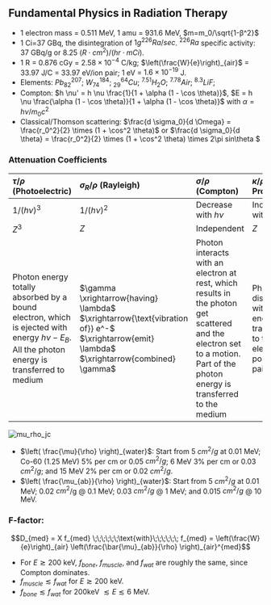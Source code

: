 ## Fundamental Physics in Radiation Therapy

- 1 electron mass = 0.511 MeV, 1 amu = 931.6 MeV,  $m=m_0/\sqrt{1-β^2}$
- 1 Ci=37 GBq, the disintegration of $1 g ^{226}Ra/sec$. $^{226}Ra$ specific activity: 37 GBq/g or 8.25 $(R⋅cm^2)/(hr⋅mCi)$.
- 1 R = 0.876 cGy = $2.58×10^{-4}$ C/kg; $\left(\frac{W}{e}\right)_{air}$ = 33.97 J/C = 33.97 eV/ion pair; 1 eV = $1.6×10^{-19}$ J.
- Elements: $Pb_{82}^{207}$; $W_{74}^{184}$; $^{64}_{29}Cu$; $^{7.51}H_2O$; $^{7.78}Air$; $^{8.3}LiF$; 
- Compton: $h \nu' = h \nu \frac{1}{1 + \alpha (1 - \cos \theta)}$, $E = h \nu \frac{\alpha (1 - \cos \theta)}{1 + \alpha (1 - \cos \theta)}$ 
with $\alpha = h \nu / m_0 c^2$ 
- Classical/Thomson scattering: $\frac{d \sigma_0}{d \Omega} = \frac{r_0^2}{2} \times (1 + \cos^2 \theta)$
or $\frac{d \sigma_0}{d \theta} = \frac{r_0^2}{2} \times (1 + \cos^2 \theta) \times 2\pi sin\theta $

### Attenuation Coefficients

| $\tau / \rho$ (Photoelectric) | $\sigma_R / \rho$ (Rayleigh) | $\sigma / \rho$ (Compton) | $\kappa / \rho$ (Pair Production) |
| :---           |          :---      | :---             | :---              |  
| $1/(h \nu)^3$ | $1 / (h \nu)^2$   | Decrease with $h \nu$ | Increase with $h\nu$ |
| $Z^3$         | $Z$               | Independent     | $Z$ |
| Photon energy totally absorbed by a bound electron, which is ejected with energy $h \nu - E_B$. All the photon energy is transferred to medium | $\gamma \xrightarrow{having} \lambda$ $\xrightarrow{\text{vibration of}} e^-$  $\xrightarrow{emit} \lambda$ $\xrightarrow{combined} \gamma$ | Photon interacts with an electron at rest, which results in the photon get scattered and the electron set to a motion. Part of the photon energy is transferred to the medium | Photon disappeared with all energy transferred to the electron-positron pair. |

![mu_rho_jc](https://user-images.githubusercontent.com/6154401/230149872-449fa1dc-ea48-455b-b7b4-fd41921ff404.PNG)

- $\left( \frac{\mu}{\rho} \right)_{water}$: Start from 5 $cm^2 / g$ at 0.01 MeV; Co-60 (1.25 MeV) 5\% per cm or 0.05 $cm^2 / g$; 6 MeV 3\% per cm or 0.03 $cm^2 / g$; and 15 MeV 2\% per cm or 0.02 $cm^2 / g$.
- $\left( \frac{\mu_{ab}}{\rho} \right)_{water}$: Start from 5 $cm^2 / g$ at 0.01 MeV; 0.02 $cm^2$/g @ 0.1 MeV; 0.03 $cm^2 / g$ @ 1 MeV; and 0.015 $cm^2 / g$ @ 10 MeV.

### F-factor: 
```math 
D_{med} = X f_{med} \;\;\;\;\;\;\text{with}\;\;\;\;\;\;
f_{med} = \left(\frac{W}{e}\right)_{air} \left(\frac{\bar{\mu}_{ab}}{\rho} \right)_{air}^{med}
```
- For $E \gtrsim 200$ keV, $f_{bone}$, $f_{muscle}$, and $f_{wat}$ are roughly the same, since Compton dominates.
- $f_{muscle} \lesssim f_{wat}$ for $E \gtrsim 200$ keV.
- $f_{bone} \lesssim f_{wat}$ for 200keV $\lesssim E \lesssim 6$ MeV.
